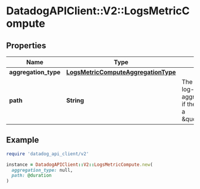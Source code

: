 # DatadogAPIClient::V2::LogsMetricCompute

## Properties

| Name | Type | Description | Notes |
| ---- | ---- | ----------- | ----- |
| **aggregation_type** | [**LogsMetricComputeAggregationType**](LogsMetricComputeAggregationType.md) |  |  |
| **path** | **String** | The path to the value the log-based metric will aggregate on (only used if the aggregation type is a \&quot;distribution\&quot;). | [optional] |

## Example

```ruby
require 'datadog_api_client/v2'

instance = DatadogAPIClient::V2::LogsMetricCompute.new(
  aggregation_type: null,
  path: @duration
)
```

